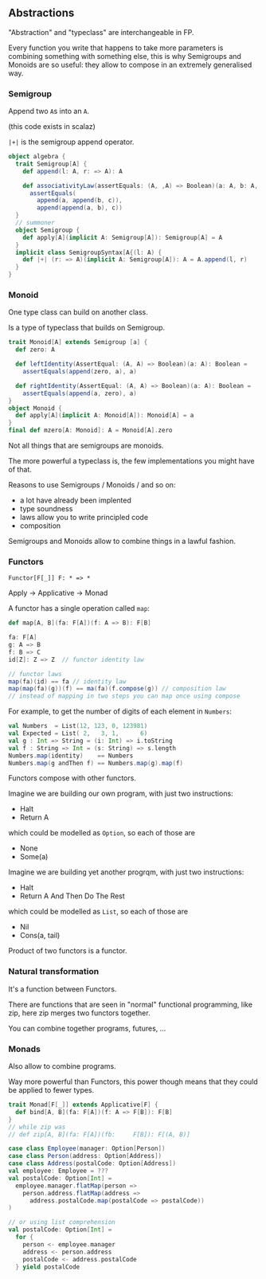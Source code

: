 ## Abstractions

"Abstraction" and "typeclass" are interchangeable in FP.

Every function you write that happens to take more parameters is 
combining something with something else, this is why Semigroups and 
Monoids are so useful: they allow to compose in an extremely 
generalised way.

### Semigroup 

Append two `A`s into an `A`.

(this code exists in scalaz)

`|+|` is the semigroup append operator.

```scala
object algebra {
  trait Semigroup[A] {
    def append(l: A, r: => A): A

    def associativityLaw(assertEquals: (A, ,A) => Boolean)(a: A, b: A, c: A): Boolean =
      assertEquals(
        append(a, append(b, c)), 
        append(append(a, b), c))
  }
  // summoner
  object Semigroup {
    def apply[A](implicit A: Semigroup[A]): Semigroup[A] = A
  }
  implicit class SemigroupSyntax[A{(l: A) {
    def |+| (r: => A)(implicit A: Semigroup[A]): A = A.append(l, r)
  }
}
```

### Monoid

One type class can build on another class.

Is a type of typeclass that builds on Semigroup.

```scala
trait Monoid[A] extends Semigroup [a] {
  def zero: A

  def leftIdentity(AssertEqual: (A, A) => Boolean)(a: A): Boolean = 
    assertEquals(append(zero, a), a)

  def rightIdentity(AssertEqual: (A, A) => Boolean)(a: A): Boolean = 
    assertEquals(append(a, zero), a)
}
object Monoid {
  def apply[A](implicit A: Monoid[A]): Monoid[A] = a
}
final def mzero[A: Monoid]: A = Monoid[A].zero
```

Not all things that are semigroups are monoids.

The more powerful a typeclass is, the few implementations you might have of that.

Reasons to use Semigroups / Monoids / and so on:

 * a lot have already been implented
 * type soundness
 * laws allow you to write principled code
 * composition

Semigroups and Monoids allow to combine things in a lawful fashion.

### Functors

`Functor[F[_]] F: * => *`

Apply -> Applicative -> Monad

A functor has a single operation called `map`:

```scala
def map[A, B](fa: F[A])(f: A => B): F[B]

fa: F[A]
g: A => B
f: B => C
id[Z]: Z => Z  // functor identity law

// functor laws
map(fa)(id) == fa // identity law
map(map(fa)(g))(f) == ma(fa)(f.compose(g)) // composition law
// instead of mapping in two steps you can map once using compose
```

For example, to get the number of digits of each element in `Numbers`:

```scala
val Numbers  = List(12, 123, 0, 123981)
val Expected = List( 2,   3, 1,      6)
val g : Int => String = (i: Int) => i.toString
val f : String => Int = (s: String) => s.length
Numbers.map(identity)    == Numbers
Numbers.map(g andThen f) == Numbers.map(g).map(f)
```

Functors compose with other functors.

Imagine we are building our own program, with just two instructions:

 * Halt
 * Return A

which could be modelled as `Option`, so each of those are

 * None
 * Some(a)

Imagine we are building yet another progrqm, with just two instructions:

 * Halt
 * Return A And Then Do The Rest

which could be modelled as `List`, so each of those are
 
 * Nil
 * Cons(a, tail)

Product of two functors is a functor.

### Natural transformation

It's a function between Functors.

There are functions that are seen in "normal" functional programming, 
like zip, here zip merges two functors together.

You can combine together programs, futures, ...

### Monads

Also allow to combine programs.

Way more powerful than Functors, this power though means that they could be
applied to fewer types.

```scala
trait Monad[F[_]] extends Applicative[F] {
  def bind[A, B](fa: F[A])(f: A => F[B]): F[B]
}
// while zip was
// def zip[A, B](fa: F[A])(fb:     F[B]): F[(A, B)]
```

```scala
case class Employee(manager: Option[Person])
case class Person(address: Option[Address])
case class Address(postalCode: Option[Address])
val employee: Employee = ???
val postalCode: Option[Int] = 
  employee.manager.flatMap(person => 
    person.address.flatMap(address => 
      address.postalCode.map(postalCode => postalCode))
)

// or using list comprehension
val postalCode: Option[Int] = 
  for {
    person <- employee.manager
    address <- person.address
    postalCode <- address.postalCode
  } yield postalCode

```